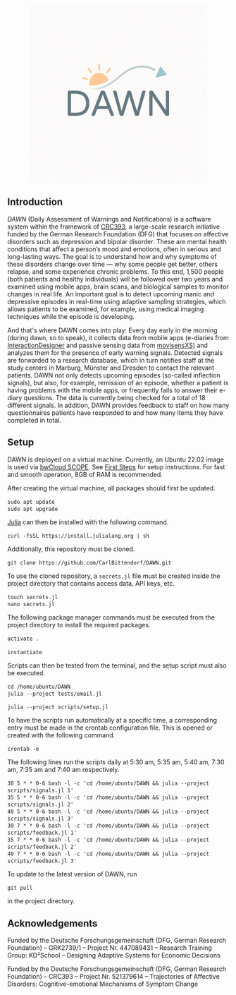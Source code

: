 <div align="center">
    <img alt="DAWN Logo" src="DAWN Logo.png" height=400>
</div>

## Introduction

*DAWN* (Daily Assessment of Warnings and Notifications) is a software system within the framework of [CRC393](https://www.uni-marburg.de/en/trr-393), a large-scale research initiative funded by the German Research Foundation (DFG) that focuses on affective disorders such as depression and bipolar disorder. These are mental health conditions that affect a person’s mood and emotions, often in serious and long-lasting ways. The goal is to understand how and why symptoms of these disorders change over time — why some people get better, others relapse, and some experience chronic problems. To this end, 1,500 people (both patients and healthy individuals) will be followed over two years and examined using mobile apps, brain scans, and biological samples to monitor changes in real life. An important goal is to detect upcoming manic and depressive episodes in real-time using adaptive sampling strategies, which allows patients to be examined, for example, using medical imaging techniques while the episode is developing.

And that's where DAWN comes into play: Every day early in the morning (during dawn, so to speak), it collects data from mobile apps (e-diaries from [InteractionDesigner](https://www.movisens.com/en/products/interactiondesigner/) and passive sensing data from [movisensXS](https://www.movisens.com/en/products/movisensxs/)) and analyzes them for the presence of early warning signals. Detected signals are forwarded to a research database, which in turn notifies staff at the study centers in Marburg, Münster and Dresden to contact the relevant patients. DAWN not only detects upcoming episodes (so-called inflection signals), but also, for example, remission of an episode, whether a patient is having problems with the mobile apps, or frequently fails to answer their e-diary questions. The data is currently being checked for a total of 18 different signals. In addition, DAWN provides feedback to staff on how many questionnaires patients have responded to and how many items they have completed in total.

## Setup

DAWN is deployed on a virtual machine. Currently, an Ubuntu 22.02 image is used via [bwCloud SCOPE](https://www.bw-cloud.org/en/). See [First Steps](https://www.bw-cloud.org/en/first_steps) for setup instructions. For fast and smooth operation, 8GB of RAM is recommended.

After creating the virtual machine, all packages should first be updated.

```terminal
sudo apt update
sudo apt upgrade
```

[Julia](https://julialang.org/) can then be installed with the following command.

```terminal
curl -fsSL https://install.julialang.org | sh
```

Additionally, this repository must be cloned.

```terminal
git clone https://github.com/CarlBittendorf/DAWN.git
```

To use the cloned repository, a `secrets.jl` file must be created inside the project directory that contains access data, API keys, etc.

```terminal
touch secrets.jl
nano secrets.jl
```

The following package manager commands must be executed from the project directory to install the required packages.

```julia
activate .
```

```julia
instantiate
```

Scripts can then be tested from the terminal, and the setup script must also be executed.

```terminal
cd /home/ubuntu/DAWN
julia --project tests/email.jl
```

```terminal
julia --project scripts/setup.jl
```

To have the scripts run automatically at a specific time, a corresponding entry must be made in the crontab configuration file. This is opened or created with the following command.

```terminal
crontab -e
```

The following lines run the scripts daily at 5:30 am, 5:35 am, 5:40 am, 7:30 am, 7:35 am and 7:40 am respectively.

```plain
30 5 * * 0-6 bash -l -c 'cd /home/ubuntu/DAWN && julia --project scripts/signals.jl 1'
35 5 * * 0-6 bash -l -c 'cd /home/ubuntu/DAWN && julia --project scripts/signals.jl 2'
40 5 * * 0-6 bash -l -c 'cd /home/ubuntu/DAWN && julia --project scripts/signals.jl 3'
30 7 * * 0-6 bash -l -c 'cd /home/ubuntu/DAWN && julia --project scripts/feedback.jl 1'
35 7 * * 0-6 bash -l -c 'cd /home/ubuntu/DAWN && julia --project scripts/feedback.jl 2'
40 7 * * 0-6 bash -l -c 'cd /home/ubuntu/DAWN && julia --project scripts/feedback.jl 3'
```

To update to the latest version of DAWN, run

```terminal
git pull
```

in the project directory.

## Acknowledgements

Funded by the Deutsche Forschungsgemeinschaft (DFG, German Research Foundation) – GRK2739/1 – Project Nr. 447089431 – Research Training Group: KD²School – Designing Adaptive Systems for Economic Decisions

Funded by the Deutsche Forschungsgemeinschaft (DFG, German Research Foundation) – CRC393 – Project Nr. 521379614 – Trajectories of Affective Disorders: Cognitive-emotional Mechanisms of Symptom Change